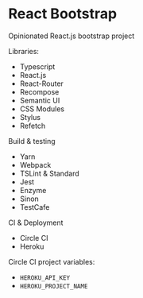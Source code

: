 # React Bootstrap

Opinionated React.js bootstrap project

Libraries:

  * Typescript
  * React.js
  * React-Router
  * Recompose
  * Semantic UI
  * CSS Modules
  * Stylus
  * Refetch

Build & testing

  * Yarn
  * Webpack
  * TSLint & Standard
  * Jest
  * Enzyme
  * Sinon
  * TestCafe

CI & Deployment

  * Circle CI
  * Heroku

Circle CI project variables:
  
  * `HEROKU_API_KEY`
  * `HEROKU_PROJECT_NAME`
